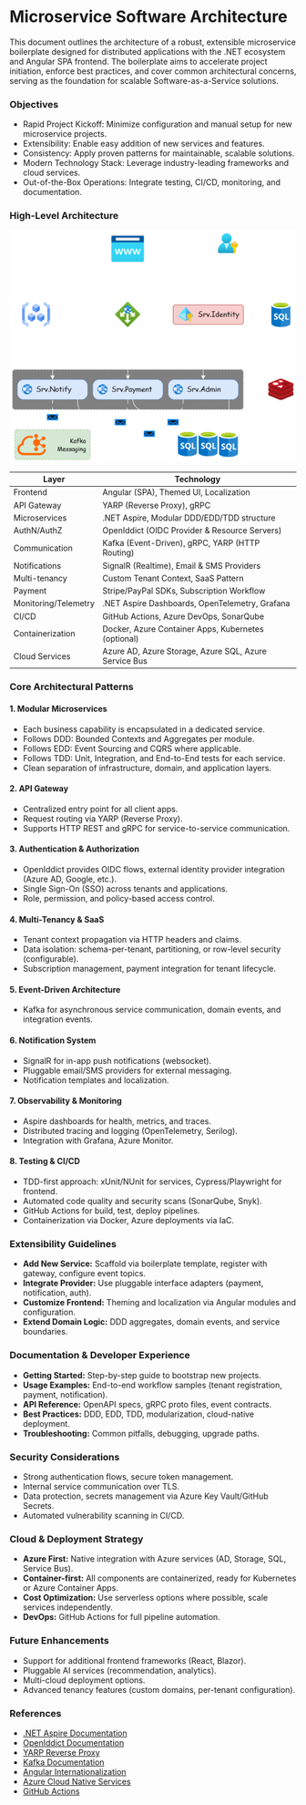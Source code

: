 # Microservice Software Architecture

This document outlines the architecture of a robust, extensible microservice boilerplate designed for distributed applications with the .NET ecosystem and Angular SPA frontend. The boilerplate aims to accelerate project initiation, enforce best practices, and cover common architectural concerns, serving as the foundation for scalable Software-as-a-Service solutions.

### Objectives
- Rapid Project Kickoff: Minimize configuration and manual setup for new microservice projects.
- Extensibility: Enable easy addition of new services and features.
- Consistency: Apply proven patterns for maintainable, scalable solutions.
- Modern Technology Stack: Leverage industry-leading frameworks and cloud services.
- Out-of-the-Box Operations: Integrate testing, CI/CD, monitoring, and documentation.

### High-Level Architecture

![](/docs/9.attachments/01.software-architecture.png)

| Layer                   | Technology                                               |
|-------------------------|----------------------------------------------------------|
| Frontend                | Angular (SPA), Themed UI, Localization                   |
| API Gateway             | YARP (Reverse Proxy), gRPC                               |
| Microservices           | .NET Aspire, Modular DDD/EDD/TDD structure               |
| AuthN/AuthZ             | OpenIddict (OIDC Provider & Resource Servers)            |
| Communication           | Kafka (Event-Driven), gRPC, YARP (HTTP Routing)          |
| Notifications           | SignalR (Realtime), Email & SMS Providers                |
| Multi-tenancy           | Custom Tenant Context, SaaS Pattern                      |
| Payment                 | Stripe/PayPal SDKs, Subscription Workflow                |
| Monitoring/Telemetry    | .NET Aspire Dashboards, OpenTelemetry, Grafana           |
| CI/CD                   | GitHub Actions, Azure DevOps, SonarQube                  |
| Containerization        | Docker, Azure Container Apps, Kubernetes (optional)      |
| Cloud Services          | Azure AD, Azure Storage, Azure SQL, Azure Service Bus    |

### Core Architectural Patterns

#### 1. **Modular Microservices**
- Each business capability is encapsulated in a dedicated service.
- Follows DDD: Bounded Contexts and Aggregates per module.
- Follows EDD: Event Sourcing and CQRS where applicable.
- Follows TDD: Unit, Integration, and End-to-End tests for each service.
- Clean separation of infrastructure, domain, and application layers.

#### 2. **API Gateway**
- Centralized entry point for all client apps.
- Request routing via YARP (Reverse Proxy).
- Supports HTTP REST and gRPC for service-to-service communication.

#### 3. **Authentication & Authorization**
- OpenIddict provides OIDC flows, external identity provider integration (Azure AD, Google, etc.).
- Single Sign-On (SSO) across tenants and applications.
- Role, permission, and policy-based access control.

#### 4. **Multi-Tenancy & SaaS**
- Tenant context propagation via HTTP headers and claims.
- Data isolation: schema-per-tenant, partitioning, or row-level security (configurable).
- Subscription management, payment integration for tenant lifecycle.

#### 5. **Event-Driven Architecture**
- Kafka for asynchronous service communication, domain events, and integration events.

#### 6. **Notification System**
- SignalR for in-app push notifications (websocket).
- Pluggable email/SMS providers for external messaging.
- Notification templates and localization.

#### 7. **Observability & Monitoring**
- Aspire dashboards for health, metrics, and traces.
- Distributed tracing and logging (OpenTelemetry, Serilog).
- Integration with Grafana, Azure Monitor.

#### 8. **Testing & CI/CD**
- TDD-first approach: xUnit/NUnit for services, Cypress/Playwright for frontend.
- Automated code quality and security scans (SonarQube, Snyk).
- GitHub Actions for build, test, deploy pipelines.
- Containerization via Docker, Azure deployments via IaC.

### Extensibility Guidelines

- **Add New Service:** Scaffold via boilerplate template, register with gateway, configure event topics.
- **Integrate Provider:** Use pluggable interface adapters (payment, notification, auth).
- **Customize Frontend:** Theming and localization via Angular modules and configuration.
- **Extend Domain Logic:** DDD aggregates, domain events, and service boundaries.

### Documentation & Developer Experience

- **Getting Started:** Step-by-step guide to bootstrap new projects.
- **Usage Examples:** End-to-end workflow samples (tenant registration, payment, notification).
- **API Reference:** OpenAPI specs, gRPC proto files, event contracts.
- **Best Practices:** DDD, EDD, TDD, modularization, cloud-native deployment.
- **Troubleshooting:** Common pitfalls, debugging, upgrade paths.

### Security Considerations

- Strong authentication flows, secure token management.
- Internal service communication over TLS.
- Data protection, secrets management via Azure Key Vault/GitHub Secrets.
- Automated vulnerability scanning in CI/CD.

### Cloud & Deployment Strategy

- **Azure First:** Native integration with Azure services (AD, Storage, SQL, Service Bus).
- **Container-first:** All components are containerized, ready for Kubernetes or Azure Container Apps.
- **Cost Optimization:** Use serverless options where possible, scale services independently.
- **DevOps:** GitHub Actions for full pipeline automation.

### Future Enhancements

- Support for additional frontend frameworks (React, Blazor).
- Pluggable AI services (recommendation, analytics).
- Multi-cloud deployment options.
- Advanced tenancy features (custom domains, per-tenant configuration).

### References

- [.NET Aspire Documentation](https://learn.microsoft.com/en-us/dotnet/aspire/)
- [OpenIddict Documentation](https://documentation.openiddict.com/)
- [YARP Reverse Proxy](https://microsoft.github.io/reverse-proxy/)
- [Kafka Documentation](https://kafka.apache.org/documentation/)
- [Angular Internationalization](https://angular.io/guide/i18n)
- [Azure Cloud Native Services](https://azure.microsoft.com/en-us/solutions/cloud-native/)
- [GitHub Actions](https://docs.github.com/en/actions)